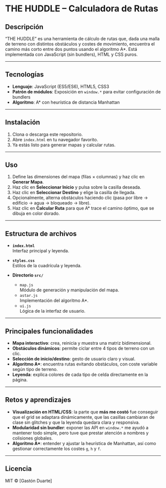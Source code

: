 # THE HUDDLE – Calculadora de Rutas

## Descripción
“THE HUDDLE” es una herramienta de cálculo de rutas que, dada una malla de terreno con distintos obstáculos y costes de movimiento, encuentra el camino más corto entre dos puntos usando el algoritmo A*. Está implementada con JavaScript (sin bundlers), HTML y CSS puros.

---

## Tecnologías
- **Lenguaje**: JavaScript (ES5/ES6), HTML5, CSS3  
- **Patrón de módulos**: Exposición en `window.*` para evitar configuración de bundlers  
- **Algoritmo**: A* con heurística de distancia Manhattan  

---

## Instalación
1. Clona o descarga este repositorio.  
2. Abre `index.html` en tu navegador favorito.  
3. Ya estás listo para generar mapas y calcular rutas.

---

## Uso
1. Define las dimensiones del mapa (filas × columnas) y haz clic en **Generar Mapa**.  
2. Haz clic en **Seleccionar Inicio** y pulsa sobre la casilla deseada.  
3. Haz clic en **Seleccionar Destino** y elige la casilla de llegada.  
4. Opcionalmente, alterna obstáculos haciendo clic (pasa por libre → edificio → agua → bloqueado → libre).  
5. Haz clic en **Calcular Ruta** para que A* trace el camino óptimo, que se dibuja en color dorado.

---

## Estructura de archivos

- **`index.html`**  
  Interfaz principal y leyenda.

- **`styles.css`**  
  Estilos de la cuadrícula y leyenda.

- **Directorio `src/`**  
  - `map.js`  
    Módulo de generación y manipulación del mapa.  
  - `astar.js`  
    Implementación del algoritmo A*.  
  - `ui.js`  
    Lógica de la interfaz de usuario.



---

## Principales funcionalidades
- **Mapa interactivo**: crea, reinicia y muestra una matriz bidimensional.  
- **Obstáculos dinámicos**: permite ciclar entre 4 tipos de terreno con un clic.  
- **Selección de inicio/destino**: gesto de usuario claro y visual.  
- **Algoritmo A\***: encuentra rutas evitando obstáculos, con coste variable según tipo de terreno.  
- **Leyenda**: explica colores de cada tipo de celda directamente en la página.

---

## Retos y aprendizajes
- **Visualización en HTML/CSS**: la parte que **más me costó** fue conseguir que el grid se adaptara dinámicamente, que las casillas cambiaran de clase sin glitches y que la leyenda quedara clara y responsiva.  
- **Modularidad sin bundler**: exponer las API en `window.*` me ayudó a mantener todo simple, pero tuve que prestar atención a nombres y colisiones globales.  
- **Algoritmo A\***: entender y ajustar la heurística de Manhattan, así como gestionar correctamente los costes `g`, `h` y `f`.

---

## Licencia
MIT © [Gastón Duarte]
